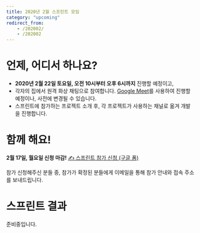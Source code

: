 ```yaml
---
title: 2020년 2월 스프린트 모임
category: "upcoming"
redirect_from:
    - /202002/
    - /202002
---
```


# 언제, 어디서 하나요?

* **2020년 2월 22일 토요일, 오전 10시부터 오후 6시까지** 진행할 예정이고,
* 각자의 집에서 원격 화상 채팅으로 참여합니다. [Google Meet](https://meet.google.com/)를 사용하여 진행할 예정이나, 사전에 변경될 수 있습니다.
* 스프린트에 참가하는 프로젝트 소개 후, 각 프로젝트가 사용하는 채널로 옮겨 개발을 진행합니다.


# 함께 해요!

**2월 17일, 월요일 신청 마감!**
[✍️ 스프린트 참가 신청 (구글 폼)](https://forms.gle/iH9WeWDiCLSziuDw6)

참가 신청해주신 분들 중, 참가가 확정된 분들에게 이메일을 통해 참가 안내와 접속 주소를 보내드립니다.


# 스프린트 결과

준비중입니다.
